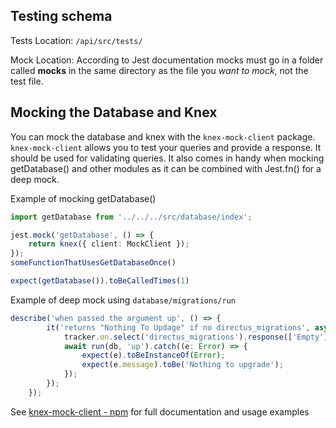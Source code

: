 ## Testing schema
Tests Location: `/api/src/tests/`

Mock Location: According to Jest documentation mocks must go in a folder called __mocks__ in the same directory as the file you _want to mock_, not the test file.

## Mocking the Database and Knex

 You can mock the database and knex with the `knex-mock-client` package. `knex-mock-client` allows you to test your queries and provide a response. It should be used for validating queries. It also comes in handy when mocking getDatabase() and other modules as it can be combined with Jest.fn() for a deep mock.

Example of mocking getDatabase()
```ts
import getDatabase from '../../../src/database/index';

jest.mock('getDatabase', () => {
    return knex({ client: MockClient });
});
someFunctionThatUsesGetDatabaseOnce()

expect(getDatabase()).toBeCalledTimes(1)
```

Example of deep mock using `database/migrations/run` 
```ts
describe('when passed the argument up', () => {
        it('returns "Nothing To Updage" if no directus_migrations', async () => {
            tracker.on.select('directus_migrations').response(['Empty']);
            await run(db, 'up').catch((e: Error) => {
                expect(e).toBeInstanceOf(Error);
                expect(e.message).toBe('Nothing to upgrade');
            });
        });
    });

```

See  [knex-mock-client  -  npm](https://www.npmjs.com/package/knex-mock-client) for full documentation and usage examples